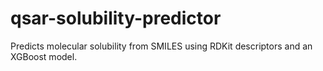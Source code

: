 # qsar-solubility-predictor
Predicts molecular solubility from SMILES using RDKit descriptors and an XGBoost model.

